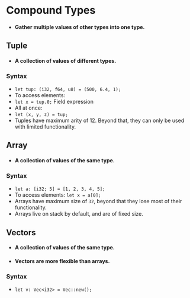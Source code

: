 # Compound Types
- #### Gather multiple values of other types into one type.

## Tuple
- #### A collection of values of different types.

### Syntax
- `let tup: (i32, f64, u8) = (500, 6.4, 1);`
- To access elements: 
- `let x = tup.0;` Field expression
- All at once:
- `let (x, y, z) = tup;`
- Tuples have maximum arity of 12. Beyond that, they can only be used with limited functionality.

## Array
- #### A collection of values of the same type.

### Syntax
- `let a: [i32; 5] = [1, 2, 3, 4, 5];`
- To access elements: `let x = a[0];`
- Arrays have maximum size of `32`, beyond that they lose most of their functionality.
- Arrays live on stack by default, and are of fixed size.


## Vectors
- #### A collection of values of the same type.
- #### Vectors are more flexible than arrays.

### Syntax
- `let v: Vec<i32> = Vec::new();`